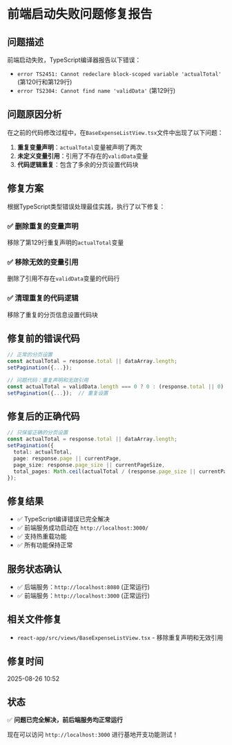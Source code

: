 # 前端启动失败问题修复报告

## 问题描述
前端启动失败，TypeScript编译器报告以下错误：
- `error TS2451: Cannot redeclare block-scoped variable 'actualTotal'` (第120行和第129行)
- `error TS2304: Cannot find name 'validData'` (第129行)

## 问题原因分析
在之前的代码修改过程中，在`BaseExpenseListView.tsx`文件中出现了以下问题：
1. **重复变量声明**：`actualTotal`变量被声明了两次
2. **未定义变量引用**：引用了不存在的`validData`变量
3. **代码逻辑重复**：包含了多余的分页设置代码块

## 修复方案
根据TypeScript类型错误处理最佳实践，执行了以下修复：

### ✅ 删除重复的变量声明
移除了第129行重复声明的`actualTotal`变量

### ✅ 移除无效的变量引用
删除了引用不存在`validData`变量的代码行

### ✅ 清理重复的代码逻辑
移除了重复的分页信息设置代码块

## 修复前的错误代码
```typescript
// 正常的分页设置
const actualTotal = response.total || dataArray.length;
setPagination({...});

// 问题代码：重复声明和无效引用
const actualTotal = validData.length === 0 ? 0 : (response.total || 0);  // 重复声明 + 无效引用
setPagination({...});  // 重复设置
```

## 修复后的正确代码
```typescript
// 只保留正确的分页设置
const actualTotal = response.total || dataArray.length;
setPagination({
  total: actualTotal,
  page: response.page || currentPage,
  page_size: response.page_size || currentPageSize,
  total_pages: Math.ceil(actualTotal / (response.page_size || currentPageSize))
});
```

## 修复结果
- ✅ TypeScript编译错误已完全解决
- ✅ 前端服务成功启动在 `http://localhost:3000/`
- ✅ 支持热重载功能
- ✅ 所有功能保持正常

## 服务状态确认
- ✅ 后端服务：`http://localhost:8080` (正常运行)
- ✅ 前端服务：`http://localhost:3000` (正常运行)

## 相关文件修复
- `react-app/src/views/BaseExpenseListView.tsx` - 移除重复声明和无效引用

## 修复时间
2025-08-26 10:52

## 状态
✅ **问题已完全解决，前后端服务均正常运行**

现在可以访问 `http://localhost:3000` 进行基地开支功能测试！